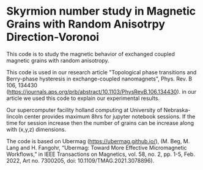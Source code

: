# Skyrmion number study in Magnetic Grains with Random Anisotrpy Direction-Voronoi

This code is to study the magnetic behavior of exchanged coupled magnetic grains with random anisotropy.

This code is used in our research article "Topological phase transitions and Berry-phase hysteresis in exchange-coupled nanomagnets", Phys. Rev. B 106, 134430 (https://journals.aps.org/prb/abstract/10.1103/PhysRevB.106.134430). in our article we used this code to explain our experimental results. 

Our supercomputer facility holland computing at University of Nebraska-lincoln center provides maximum 8hrs for jupyter notebook sessions. If the time for session increase then the number of grains can be increase along with (x,y,z) dimensions. 

The code is based on Ubermag (https://ubermag.github.io/), (M. Beg, M. Lang and H. Fangohr, “Ubermag: Toward More Effective Micromagnetic Workflows,” in IEEE Transactions on Magnetics, vol. 58, no. 2, pp. 1-5, Feb. 2022, Art no. 7300205, doi: 10.1109/TMAG.2021.3078896).

